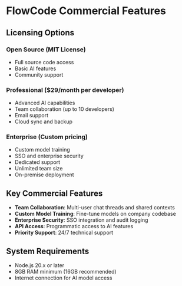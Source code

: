 # FlowCode Commercial Features

## Licensing Options

### Open Source (MIT License)
- Full source code access
- Basic AI features
- Community support

### Professional ($29/month per developer)
- Advanced AI capabilities
- Team collaboration (up to 10 developers)
- Email support
- Cloud sync and backup

### Enterprise (Custom pricing)
- Custom model training
- SSO and enterprise security
- Dedicated support
- Unlimited team size
- On-premise deployment

## Key Commercial Features

- **Team Collaboration**: Multi-user chat threads and shared contexts
- **Custom Model Training**: Fine-tune models on company codebase
- **Enterprise Security**: SSO integration and audit logging
- **API Access**: Programmatic access to AI features
- **Priority Support**: 24/7 technical support

## System Requirements

- Node.js 20.x or later
- 8GB RAM minimum (16GB recommended)
- Internet connection for AI model access
